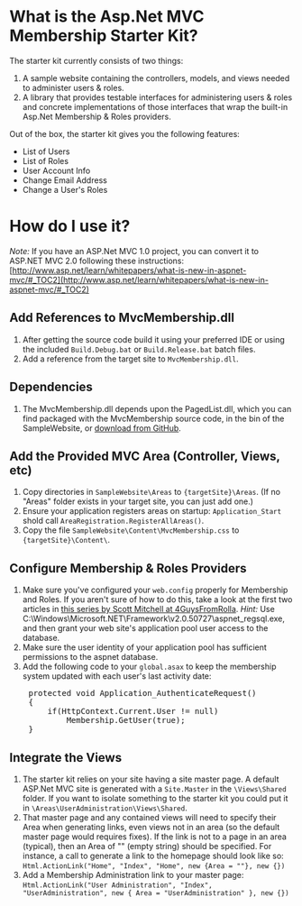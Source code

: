 # What is the Asp.Net MVC Membership Starter Kit?

The starter kit currently consists of two things:

1. A sample website containing the controllers, models, and views needed to administer users & roles.
2. A library that provides testable interfaces for administering users & roles and concrete implementations of those interfaces that wrap the built-in Asp.Net Membership & Roles providers.

Out of the box, the starter kit gives you the following features:

* List of Users
* List of Roles
* User Account Info
* Change Email Address
* Change a User's Roles

# How do I use it?

*Note:* If you have an ASP.Net MVC 1.0 project, you can convert it to ASP.NET MVC 2.0 following these
instructions:
[http://www.asp.net/learn/whitepapers/what-is-new-in-aspnet-mvc/#_TOC2](http://www.asp.net/learn/whitepapers/what-is-new-in-aspnet-mvc/#_TOC2)

## Add References to MvcMembership.dll
  
1. After getting the source code build it using your preferred IDE or using the included `Build.Debug.bat` or `Build.Release.bat` batch files.
2. Add a reference from the target site to `MvcMembership.dll`.

## Dependencies

1. The MvcMembership.dll depends upon the PagedList.dll, which you can find packaged with the MvcMembership source code, in the bin of the SampleWebsite, or [download from GitHub](http://github.com/TroyGoode/PagedList).

## Add the Provided MVC Area (Controller, Views, etc)
 
1. Copy directories in `SampleWebsite\Areas` to `{targetSite}\Areas`. (If no "Areas" folder exists in your target site, you can just add one.)
2. Ensure your application registers areas on startup: `Application_Start` shold call `AreaRegistration.RegisterAllAreas()`.
3. Copy the file `SampleWebsite\Content\MvcMembership.css` to `{targetSite}\Content\`.

## Configure Membership & Roles Providers

1. Make sure you've configured your `web.config` properly for Membership and Roles. If you aren't sure of how to do this, take a look at the first two articles in [this series by Scott Mitchell at 4GuysFromRolla](http://www.4guysfromrolla.com/articles/120705-1.aspx). *Hint:* Use C:\Windows\Microsoft.NET\Framework\v2.0.50727\aspnet_regsql.exe, and then grant your web site's application pool user access to the database.
2. Make sure the user identity of your application pool has sufficient permissions to the aspnet database.
3. Add the following code to your `global.asax` to keep the membership system updated with each user's last activity date:
<pre>
	protected void Application_AuthenticateRequest()
	{
		if(HttpContext.Current.User != null)
			Membership.GetUser(true);
	}
</pre>

## Integrate the Views

1. The starter kit relies on your site having a site master page. A default ASP.Net MVC site is generated with a `Site.Master` in the `\Views\Shared` folder. If you want to isolate something to the starter kit you could put it in `\Areas\UserAdministration\Views\Shared`.
2. That master page and any contained views will need to specify their Area when generating links, even views not in an area (so the default master page would requires fixes). If the link is not to a page in an area (typical), then an Area of "" (empty string) should be specified. For instance, a call to generate a link to the homepage should look like so:
    `Html.ActionLink("Home", "Index", "Home", new {Area = ""}, new {})`
3. Add a Membership Administration link to your master page:
    `Html.ActionLink("User Administration", "Index", "UserAdministration", new { Area = "UserAdministration" }, new {})`
